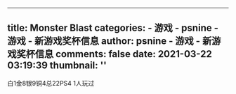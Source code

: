 
---
title: Monster Blast
categories: 
    - 游戏
    - psnine - 游戏 - 新游戏奖杯信息
author: psnine - 游戏 - 新游戏奖杯信息
comments: false
date: 2021-03-22 03:19:39
thumbnail: ''
---

<div>   
白1金8银9铜4总22PS4 1人玩过  
</div>
            
